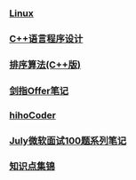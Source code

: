 ### [Linux](https://github.com/luofengmacheng/algorithms/blob/master/apue/README.md)

### [C++语言程序设计](https://github.com/luofengmacheng/algorithms/blob/master/tcpl/README.md)

### [排序算法(C++版)](https://github.com/luofengmacheng/algorithms/blob/master/data_struct/sort/README.md)

### [剑指Offer笔记](https://github.com/luofengmacheng/algorithms/blob/master/interviewOffer/README.md)

### [hihoCoder](https://github.com/luofengmacheng/algorithms/blob/master/hihocoder/README.md)

### [July微软面试100题系列笔记](https://github.com/luofengmacheng/algorithms/blob/master/july_100/README.md)

### [知识点集锦](https://github.com/luofengmacheng/algorithms/blob/master/myalgo/README.md)
